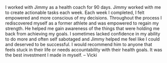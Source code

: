 I worked with Jimmy as a health coach for 90 days. Jimmy worked with me to create actionable tasks each week. Each week I completed, I felt empowered and more conscious of my decisions. Throughout the process I rediscovered myself as a former athlete and was empowered to regain my strength. He helped me gain awareness of the things that were holding me back from achieving my goals. I sometimes lacked confidence in my ability to do more and often self sabotaged and Jimmy helped me feel like I could and deserved to be successful. I would recommend him to anyone that feels stuck in their life or needs accountability with their health goals. It was the best investment I made in myself. – Vicki